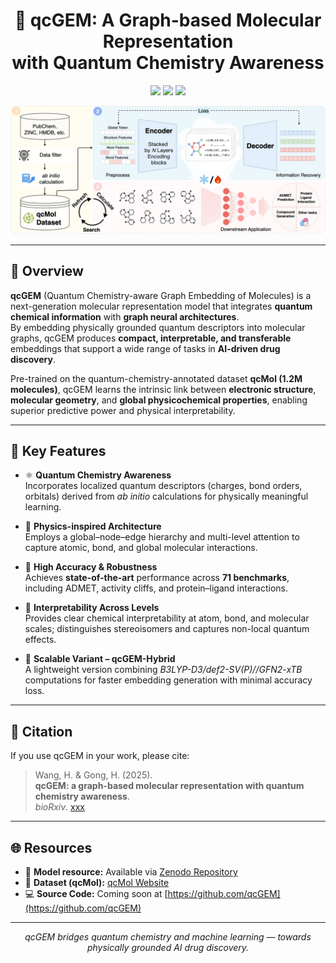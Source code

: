 <h1 align="center">
💎 qcGEM: A Graph-based Molecular Representation <br> with Quantum Chemistry Awareness
</h1>

<p align="center">
  <a href="#"><img src="https://img.shields.io/badge/Paper-bioRxiv-blue"></a>
  <a href="#"><img src="https://img.shields.io/badge/Website-qcGEM%20Portal-green"></a>
  <a href="#"><img src="https://img.shields.io/badge/License-Academic%20Use-lightgrey.svg"></a>
</p>

![qcGEM](./fig/qcGEM_github.jpg)

---

## 📘 Overview

**qcGEM** (Quantum Chemistry-aware Graph Embedding of Molecules) is a next-generation molecular representation model that integrates **quantum chemical information** with **graph neural architectures**.  
By embedding physically grounded quantum descriptors into molecular graphs, qcGEM produces **compact, interpretable, and transferable** embeddings that support a wide range of tasks in **AI-driven drug discovery**.

Pre-trained on the quantum-chemistry-annotated dataset **qcMol (1.2M molecules)**, qcGEM learns the intrinsic link between **electronic structure**, **molecular geometry**, and **global physicochemical properties**, enabling superior predictive power and physical interpretability.

---

## 🌟 Key Features

- ⚛️ **Quantum Chemistry Awareness**  
  Incorporates localized quantum descriptors (charges, bond orders, orbitals) derived from *ab initio* calculations for physically meaningful learning.

- 🔬 **Physics-inspired Architecture**  
  Employs a global–node–edge hierarchy and multi-level attention to capture atomic, bond, and global molecular interactions.

- 🧠 **High Accuracy & Robustness**  
  Achieves **state-of-the-art** performance across **71 benchmarks**, including ADMET, activity cliffs, and protein–ligand interactions.

- 🧩 **Interpretability Across Levels**  
  Provides clear chemical interpretability at atom, bond, and molecular scales; distinguishes stereoisomers and captures non-local quantum effects.

- 🚀 **Scalable Variant – qcGEM-Hybrid**  
  A lightweight version combining *B3LYP-D3/def2-SV(P)//GFN2-xTB* computations for faster embedding generation with minimal accuracy loss.

---

## 🧪 Citation
If you use qcGEM in your work, please cite:

> Wang, H. & Gong, H. (2025).  
> **qcGEM: a graph-based molecular representation with quantum chemistry awareness**.  
> *bioRxiv*. [xxx](xxx)

---

## 🌐 Resources
- 🔗 **Model resource:** Available via [Zenodo Repository](https://doi.org/10.5281/zenodo.17364257
)  
- 💾 **Dataset (qcMol):** [qcMol Website](https://structpred.life.tsinghua.edu.cn/qcmol/)    
- 💻 **Source Code:** Coming soon at [https://github.com/qcGEM](https://github.com/qcGEM)

---

<p align="center"><i>qcGEM bridges quantum chemistry and machine learning — towards physically grounded AI drug discovery.</i></p>
